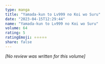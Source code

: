 ```yaml
---
type: manga
title: "Yamada-kun to Lv999 no Koi wo Suru"
date: "2023-04-15T12:29:44"
name: "Yamada-kun to Lv999 no Koi wo Suru"
volume: 64
rating: 5
ratingEmoji: ⭐️⭐️⭐️⭐️⭐️
share: false
---
```


*[No review was written for this volume]*
